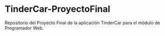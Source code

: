 # TinderCar-ProyectoFinal
Repositorio del Proyecto Final de la aplicación TinderCar para el módulo de Programador Web.
